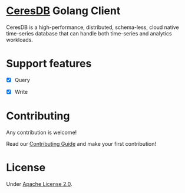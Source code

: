 # [CeresDB](https://github.com/CeresDB/ceresdb) Golang Client

CeresDB is a high-performance, distributed, schema-less, cloud native time-series database that can handle both time-series and analytics workloads.

# Support features
- [x] Query
- [x] Write


# Contributing
Any contribution is welcome!

Read our [Contributing Guide](https://github.com/CeresDB/ceresdb/blob/main/CONTRIBUTING.md) and make your first contribution!

# License
Under [Apache License 2.0](./LICENSE).